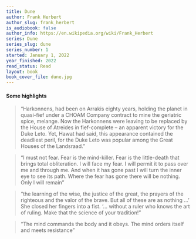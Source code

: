 ```yaml
---
title: Dune
author: Frank Herbert
author_slug: frank_herbert
is_audiobook: false
author_info: https://en.wikipedia.org/wiki/Frank_Herbert
series: Dune
series_slug: dune
series_number: 1
started: January 1, 2022
year_finished: 2022
read_status: Read
layout: book
book_cover_file: dune.jpg
---
```



#### Some highlights

> “Harkonnens, had been on Arrakis eighty years, holding the planet in quasi-fief under a CHOAM Company contract to mine the geriatric spice, melange. Now the Harkonnens were leaving to be replaced by the House of Atreides in fief-complete – an apparent victory for the Duke Leto.
>Yet, Hawat had said, this appearance contained the deadliest peril, for the Duke Leto was popular among the Great Houses of the Landsraad.”

> “I must not fear. Fear is the mind-killer. Fear is the little-death that brings total obliteration. I will face my fear. I will permit it to pass over me and through me. And when it has gone past I will turn the inner eye to see its path. Where the fear has gone there will be nothing. Only I will remain”

> “the learning of the wise, the justice of the great, the prayers of the righteous and the valor of the brave. But all of these are as nothing …’ She closed her fingers into a fist. ‘… without a ruler who knows the art of ruling. Make that the science of your tradition!”

> “The mind commands the body and it obeys. The mind orders itself and meets resistance”
